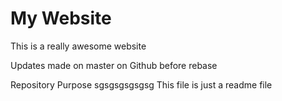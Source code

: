 # My Website

This is a really awesome website

Updates made on master on Github before rebase

Repository Purpose
sgsgsgsgsgsg
This file is just a readme file

